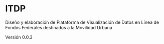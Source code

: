 ITDP
====
Diseño y elaboración de Plataforma de Visualización de Datos en Línea de Fondos Federales destinados a la Movilidad Urbana

Versión 0.0.3
